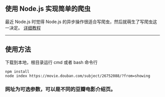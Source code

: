 ## 使用 Node.js 实现简单的爬虫

最近 Node.js 时觉得 Node.js 的异步操作很适合写爬虫，然后就萌生了写爬虫这一决定。
[详细教程](https://www.jianshu.com/p/6c7a6e443dbd)

---

## 使用方法

下载到本地，根目录运行 cmd 或者 bash 命令行

```
npm install
node index https://movie.douban.com/subject/26752088/?from=showing
```

### 网址为可选参数，可以是不同的豆瓣电影介绍页。
